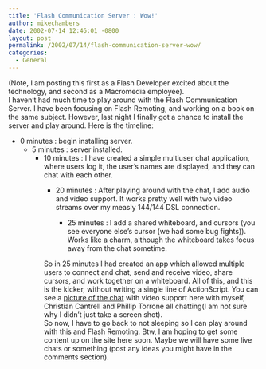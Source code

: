 ```yaml
---
title: 'Flash Communication Server : Wow!'
author: mikechambers
date: 2002-07-14 12:46:01 -0800
layout: post
permalink: /2002/07/14/flash-communication-server-wow/
categories:
  - General
---
```



(Note, I am posting this first as a Flash Developer excited about the technology, and second as a Macromedia employee).  
I haven&#8217;t had much time to play around with the Flash Communication Server. I have been focusing on Flash Remoting, and working on a book on the same subject. However, last night I finally got a chance to install the server and play around. Here is the timeline:  
  
*   0 minutes : begin installing server.  
    *   5 minutes : server installed.  
        *   10 minutes : I have created a simple multiuser chat application, where users log it, the user&#8217;s names are displayed, and they can chat with each other.  
            *   20 minutes : After playing around with the chat, I add audio and video support. It works pretty well with two video streams over my measly 144/144 DSL connection.  
                *   25 minutes : I add a shared whiteboard, and cursors (you see everyone else&#8217;s cursor (we had some bug fights)). Works like a charm, although the whiteboard takes focus away from the chat sometime.</UL>
                  
                So in 25 minutes I had created an app which allowed multiple users to connect and chat, send and receive video, share cursors, and work together on a whiteboard. All of this, and this is the kicker, without writing a single line of ActionScript. You can see a [picture of the chat][1] with video support here with myself, Christian Cantrell and Phillip Torrone all chatting(I am not sure why I didn&#8217;t just take a screen shot).  
                So now, I have to go back to not sleeping so I can play around with this and Flash Remoting. Btw, I am hoping to get some content up on the site here soon. Maybe we will have some live chats or something (post any ideas you might have in the comments section).</p>

 [1]: /mesh/picts/flashcom_chat.html